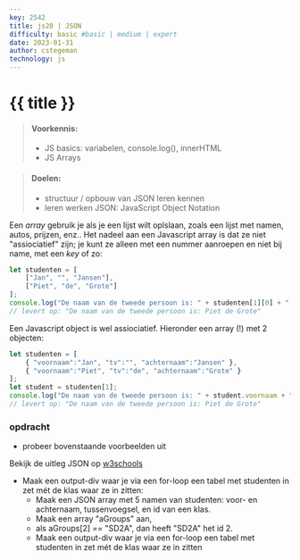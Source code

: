```yaml
---
key: 2542
title: js20 | JSON
difficulty: basic #basic | medium | expert
date: 2023-01-31
author: cstegeman
technology: js
---
```


# {{ title }}

> #### Voorkennis:  
> * JS basics: variabelen, console.log(), innerHTML
> * JS Arrays

> #### Doelen:  
> * structuur / opbouw van JSON leren kennen
> * leren werken JSON: JavaScript Object Notation

Een <i>array</i> gebruik je als je een lijst wilt oplslaan, zoals een lijst met namen, autos, prijzen, enz..
Het nadeel aan een Javascript array is dat ze niet "assiociatief" zijn; je kunt ze alleen met een nummer aanroepen
en niet bij name, met een <i>key</i> of zo:<br>
```javascript
let studenten = [
    ["Jan", "", "Jansen"],
    ["Piet", "de", "Grote"]
];
console.log("De naam van de tweede persoon is: " + studenten[1][0] + " "+ studenten[1][1] + " "+ studenten[1][2]);
// levert op: "De naam van de tweede persoon is: Piet de Grote"
```
Een Javascript object is wel assiociatief. Hieronder een array (!) met 2 objecten:
```javascript
let studenten = [
    { "voornaam":"Jan", "tv":"", "achternaam":"Jansen" },
    { "voornaam":"Piet", "tv":"de", "achternaam":"Grote" }
];
let student = studenten[1];
console.log("De naam van de tweede persoon is: " + student.voornaam + " "+ student.tv + " "+ student.achternaam);
// levert op: "De naam van de tweede persoon is: Piet de Grote"
```

### opdracht
* probeer bovenstaande voorbeelden uit

Bekijk de uitleg  JSON op [w3schools](https://www.w3schools.com/js/js_json.asp)<br>

* Maak een output-div waar je via een for-loop een tabel met studenten in zet m&eacute;t de klas waar ze in zitten:
    * Maak een JSON array met 5 namen van studenten: voor- en achternaam, tussenvoegsel, en id van een klas. 
    * Maak een array "aGroups" aan,
    * als aGroups[2] == "SD2A", dan heeft "SD2A" het id 2.
    * Maak een output-div waar je via een for-loop een tabel met studenten in zet m&eacute;t de klas waar ze in zitten

<!-- <img src="{{ '/_assets/frontend/js14_base.png'  }}" alt="Voorbeeld arrays" style="width:350px"> -->


